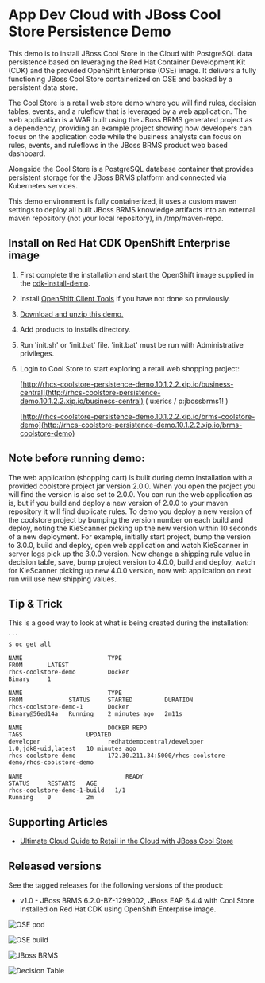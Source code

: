 App Dev Cloud with JBoss Cool Store Persistence Demo 
==========================================
This demo is to install JBoss Cool Store in the Cloud with PostgreSQL data persistence based on leveraging the Red Hat Container Development Kit (CDK) and the
provided OpenShift Enterprise (OSE) image. It delivers a fully functioning JBoss Cool Store containerized on OSE and backed by a persistent data store.

The Cool Store is a retail web store demo where you will find rules, decision tables, events, and a ruleflow 
that is leveraged by a web application. The web application is a WAR built using the JBoss BRMS
generated project as a dependency, providing an example project showing how developers can focus on the 
application code while the business analysts can focus on rules, events, and ruleflows in the 
JBoss BRMS product web based dashboard.

Alongside the Cool Store is a PostgreSQL database container that provides persistent storage for the JBoss BRMS platform and connected via Kubernetes services.

This demo environment is fully containerized, it uses a custom maven settings to deploy all built JBoss BRMS knowledge artifacts
into an external maven repository (not your local repository), in /tmp/maven-repo.


Install on Red Hat CDK OpenShift Enterprise image
-------------------------------------------------
1. First complete the installation and start the OpenShift image supplied in the [cdk-install-demo](https://github.com/redhatdemocentral/cdk-install-demo).

2. Install [OpenShift Client Tools](https://developers.openshift.com/managing-your-applications/client-tools.html) if you have not done so previously.

3. [Download and unzip this demo.](https://github.com/redhatdemocentral/rhcs-coolstore-demo/archive/master.zip)

4. Add products to installs directory.

5. Run 'init.sh' or 'init.bat' file. 'init.bat' must be run with Administrative privileges.

6. Login to Cool Store to start exploring a retail web shopping project:

    [http://rhcs-coolstore-persistence-demo.10.1.2.2.xip.io/business-central](http://rhcs-coolstore-persistence-demo.10.1.2.2.xip.io/business-central)
    ( u:erics / p:jbossbrms1! )

    [http://rhcs-coolstore-persistence-demo.10.1.2.2.xip.io/brms-coolstore-demo](http://rhcs-coolstore-persistence-demo.10.1.2.2.xip.io/brms-coolstore-demo)


Note before running demo:
-------------------------
The web application (shopping cart) is built during demo installation with a provided coolstore project jar version 2.0.0. When you 
open the project you will find the version is also set to 2.0.0. You can run the web application as is, but if you build and deploy
a new version of 2.0.0 to your maven repository it will find duplicate rules. To demo you deploy a new version of the coolstore
project by bumping the version number on each build and deploy, noting the KieScanner picking up the new version within 10 seconds 
of a new deployment. For example, initially start project, bump the version to 3.0.0, build and deploy, open web application and
watch KieScanner in server logs pick up the 3.0.0 version. Now change a shipping rule value in decision table, save, bump project
version to 4.0.0, build and deploy, watch for KieScanner picking up new 4.0.0 version, now web application on next run will use new
shipping values.


Tip & Trick
-----------
This is a good way to look at what is being created during the installation:

    ```
    $ oc get all

    NAME                        TYPE                                           FROM       LATEST
    rhcs-coolstore-demo         Docker                                         Binary     1

    NAME                        TYPE                                           FROM             STATUS     STARTED         DURATION
    rhcs-coolstore-demo-1       Docker                                         Binary@56ed14a   Running    2 minutes ago   2m11s
    
    NAME                        DOCKER REPO                                    TAGS                  UPDATED
    developer                   redhatdemocentral/developer                     1.0,jdk8-uid,latest   10 minutes ago
    rhcs-coolstore-demo         172.30.211.34:5000/rhcs-coolstore-demo/rhcs-coolstore-demo

    NAME                             READY                                     STATUS     RESTARTS   AGE
    rhcs-coolstore-demo-1-build   1/1                                       Running    0          2m


Supporting Articles
-------------------
- [Ultimate Cloud Guide to Retail in the Cloud with JBoss Cool Store](http://www.schabell.org/2016/03/ultimate-cloud-guide-retail-cloud-jboss-coolstore.html)


Released versions
-----------------
See the tagged releases for the following versions of the product:

- v1.0 - JBoss BRMS 6.2.0-BZ-1299002, JBoss EAP 6.4.4 with Cool Store installed on Red Hat CDK using OpenShift Enterprise image. 

![OSE pod](https://github.com/redhatdemocentral/rhcs-coolstore-demo/blob/master/docs/demo-images/rhcs-coolstore-p-pod.png?raw=true)

![OSE build](https://github.com/redhatdemocentral/rhcs-coolstore-demo/blob/master/docs/demo-images/rhcs-coolstore-p-build.png?raw=true)

![JBoss BRMS](https://github.com/redhatdemocentral/rhcs-coolstore-demo/blob/master/docs/demo-images/jboss-brms.png?raw=true)

![Decision Table](https://github.com/redhatdemocentral/rhcs-coolstore-demo/blob/master/docs/demo-images/coolstore-decision-table.png?raw=true)

